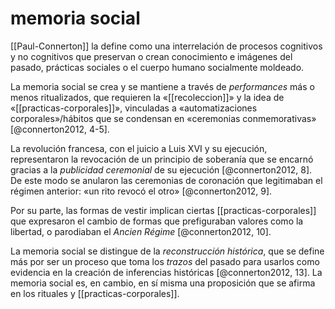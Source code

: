 # memoria social
[[Paul-Connerton]] la define como una interrelación de procesos cognitivos y no cognitivos que preservan o crean conocimiento e imágenes del pasado, prácticas sociales o el cuerpo humano socialmente moldeado.

La memoria social se crea y se mantiene a través de *performances* más o menos ritualizados, que requieren la «[[recoleccion]]» y la idea de «[[practicas-corporales]]», vinculadas a «automatizaciones corporales»/hábitos que se condensan en «ceremonias conmemorativas» [@connerton2012, 4-5].

La revolución francesa, con el juicio a Luis XVI y su ejecución, representaron la revocación de un principio de soberanía que se encarnó gracias a la *publicidad ceremonial* de su ejecución [@connerton2012, 8]. De este modo se anularon las ceremonias de coronación que legitimaban el régimen anterior: «un rito revocó el otro» [@connerton2012, 9].

Por su parte, las formas de vestir implican ciertas [[practicas-corporales]] que expresaron el cambio de formas que prefiguraban valores como la libertad, o parodiaban el *Ancien Régime* [@connerton2012, 10].

La memoria social se distingue de la *reconstrucción histórica*, que se define más por ser un proceso que toma los *trazos* del pasado para usarlos como evidencia en la creación de inferencias históricas [@connerton2012, 13]. La memoria social es, en cambio, en sí misma una proposición que se afirma en los rituales y [[practicas-corporales]].

